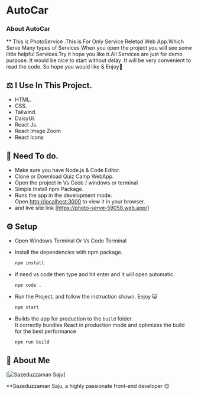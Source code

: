 # AutoCar

### About AutoCar

\*\* This is PhotoService .This is For Only Service Reletad Web App.Which Serve Many types of Services When you open the project you will see some little helpful Services.Try it hope you like it.All Services are just for demo purpose.
It would be nice to start without delay .It will be very convenient to read the code.
So hope you would like & Enjoy🤠

## ⚖️ I Use In This Project.

- HTML.
- CSS.
- Tailwind.
- DaisyUI.
- React Js.
- React Image Zoom
- React Icons

## 📙 Need To do.

- Make sure you have Node.js & Code Editor.
- Clone or Download Quiz Camp WebApp.
- Open the project in Vs Code / windows or terminal
- Simple Install npm Package.
- Runs the app in the development mode.\
  Open [http://localhost:3000](http://localhost:3000) to view it in your browser.
- and live site link [https://photo-serve-59058.web.app/]

## ⚙️ Setup

- Open Windows Terminal Or Vs Code Terminal

- Install the dependencies with npm package.

  ```bash
  npm install
  ```

- if need vs code then type and hit enter and it will open automatic.

  ```bash
  npm code .
  ```

- Run the Project, and follow the instruction shown. Enjoy 😺

  ```bash
  npm start
  ```

- Builds the app for production to the `build` folder.\
  It correctly bundles React in production mode and optimizes the build for the best performance

  ```bash
  npm run build
  ```

## 🤠 About Me

[![Sazeduzzaman Saju](https://avatars.githubusercontent.com/u/107988750?s=400&u=e6802371dcb0d4b678987f132665517ca9293b94&v=4)]

\*\*Sazeduzzaman Saju, a highly passionate front-end developer 😊
